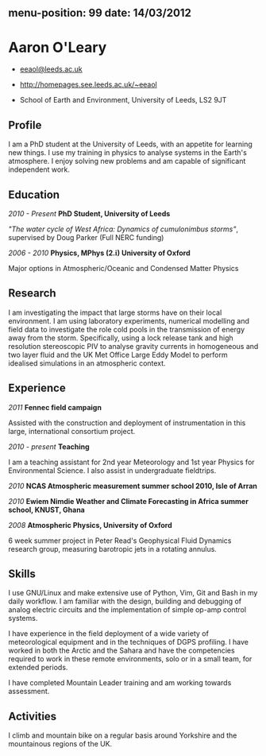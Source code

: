 menu-position: 99
date: 14/03/2012
---

Aaron O'Leary
=============

* <eeaol@leeds.ac.uk>

* <http://homepages.see.leeds.ac.uk/~eeaol>

* School of Earth and Environment, University of Leeds, LS2 9JT


Profile
-------

I am a PhD student at the University of Leeds, with an appetite for learning
new things. I use my training in physics to analyse systems in the Earth's
atmosphere. I enjoy solving new problems and am capable of significant
independent work.


Education
---------

*2010 - Present* **PhD Student, University of Leeds** 

*"The water cycle of West Africa: Dynamics of cumulonimbus storms"*, supervised by Doug Parker 
(Full NERC funding)

*2006 - 2010* **Physics, MPhys (2.i) University of Oxford**

Major options in Atmospheric/Oceanic and Condensed Matter Physics

Research
--------

I am investigating the impact that large storms have on their local
environment. I am using laboratory experiments, numerical modelling and
field data to investigate the role cold pools in the transmission of
energy away from the storm. Specifically, using a lock release tank and
high resolution stereoscopic PIV to analyse gravity currents in
homogeneous and two layer fluid and the UK Met Office Large Eddy Model to
perform idealised simulations in an atmospheric context.


Experience
----------

*2011* **Fennec field campaign**

Assisted with the construction and deployment of instrumentation in this large,
international consortium project.

*2010 - present* **Teaching**

I am a teaching assistant for 2nd year Meteorology and 1st year Physics
for Environmental Science. I also assist in undergraduate fieldtrips.

*2010* **NCAS Atmospheric measurement summer school 2010, Isle of Arran**

*2010* **Ewiem Nimdie Weather and Climate Forecasting in Africa summer school, KNUST, Ghana**

*2008* **Atmospheric Physics, University of Oxford**

6 week summer project in Peter Read's Geophysical Fluid Dynamics research
group, measuring barotropic jets in a rotating annulus.


Skills
------

I use GNU/Linux and make extensive use of Python, Vim, Git and Bash in my daily
workflow. I am familiar with the design, building and debugging of analog
electric circuits and the implementation of simple op-amp control systems. 

I have experience in the field deployment of a wide variety of meteorological
equipment and in the techniques of DGPS profiling. I have worked in both the
Arctic and the Sahara and have the competencies required to work in these
remote environments, solo or in a small team, for extended periods.

I have completed Mountain Leader training and am working towards assessment.


Activities
----------

I climb and mountain bike on a regular basis around Yorkshire and
the mountainous regions of the UK.
